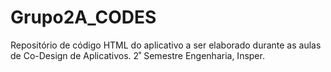 # Grupo2A_CODES
Repositório de código HTML do aplicativo a ser elaborado durante as aulas de Co-Design de Aplicativos. 
2˚ Semestre Engenharia, Insper.
